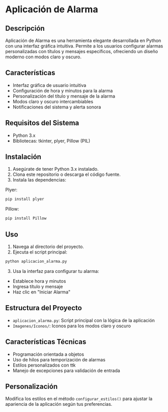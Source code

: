 # Aplicación de Alarma

## Descripción
Aplicación de Alarma es una herramienta elegante desarrollada en Python con una interfaz gráfica intuitiva. Permite a los usuarios configurar alarmas personalizadas con títulos y mensajes específicos, ofreciendo un diseño moderno con modos claro y oscuro.

## Características
- Interfaz gráfica de usuario intuitiva
- Configuración de hora y minutos para la alarma
- Personalización del título y mensaje de la alarma
- Modos claro y oscuro intercambiables
- Notificaciones del sistema y alerta sonora

## Requisitos del Sistema
- Python 3.x
- Bibliotecas: tkinter, plyer, Pillow (PIL)

## Instalación
1. Asegúrate de tener Python 3.x instalado.
2. Clona este repositorio o descarga el código fuente.
3. Instala las dependencias:

Plyer:
```bash
pip install plyer
```

Pillow:
```bash
pip install Pillow
```

## Uso
1. Navega al directorio del proyecto.
2. Ejecuta el script principal:


```bash
python aplicacion_alarma.py
```
3. Usa la interfaz para configurar tu alarma:
- Establece hora y minutos
- Ingresa título y mensaje
- Haz clic en "Iniciar Alarma"

## Estructura del Proyecto
- `aplicacion_alarma.py`: Script principal con la lógica de la aplicación
- `Imagenes/Iconos/`: Iconos para los modos claro y oscuro

## Características Técnicas
- Programación orientada a objetos
- Uso de hilos para temporización de alarmas
- Estilos personalizados con ttk
- Manejo de excepciones para validación de entrada

## Personalización
Modifica los estilos en el método `configurar_estilos()` para ajustar la apariencia de la aplicación según tus preferencias.